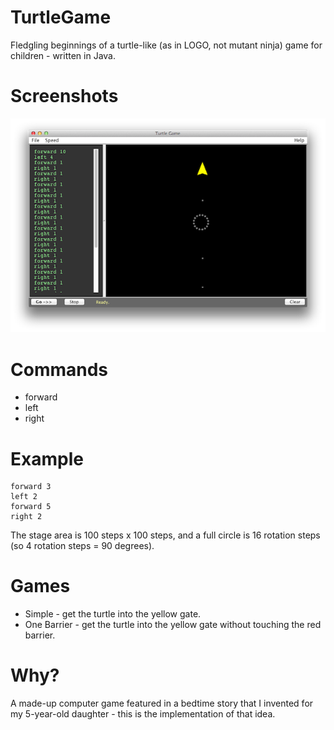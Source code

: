 TurtleGame
==========

Fledgling beginnings of a turtle-like (as in LOGO, not mutant ninja) game for children - written in Java.


Screenshots
===========

![TurtleGame-1](TurtleGame-1.png)


Commands
========

* forward <steps>
* left <steps>
* right <steps>

Example
=======

    forward 3
    left 2
    forward 5
    right 2

The stage area is 100 steps x 100 steps, and a full circle is 16 rotation steps (so 4 rotation steps = 90 degrees).


Games
=====
* Simple - get the turtle into the yellow gate.
* One Barrier - get the turtle into the yellow gate without touching the red barrier.


Why?
====

A made-up computer game featured in a bedtime story that I invented for my 5-year-old daughter - this is the implementation of that idea.
